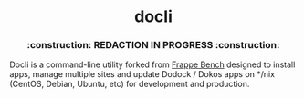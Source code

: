 
<div align="center">
    <h1>docli</h1>
	<h3>:construction: REDACTION IN PROGRESS :construction:</h3>
</div>

Docli is a command-line utility forked from [Frappe Bench](https://github.com/frappe.bench) designed to install apps, manage multiple sites and update Dodock / Dokos apps on */nix (CentOS, Debian, Ubuntu, etc) for development and production.